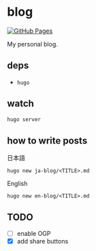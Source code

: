 # blog

[![GitHub Pages](https://github.com/diohabara/diohabara.github.io/actions/workflows/gh-pages.yml/badge.svg)](https://github.com/diohabara/diohabara.github.io/actions/workflows/gh-pages.yml)

My personal blog.

## deps

- `hugo`

## watch

```sh
hugo server
```

## how to write posts

日本語

```shell
hugo new ja-blog/<TITLE>.md
```

English

```shell
hugo new en-blog/<TITLE>.md
```

## TODO

- [ ] enable OGP
- [x] add share buttons
